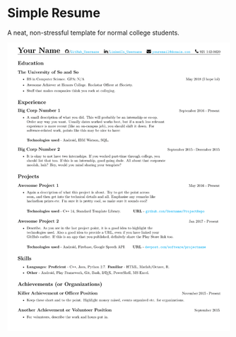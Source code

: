 # Simple Resume

A neat, non-stressful template for normal college students. 

![Template](https://github.com/TusharRakheja/SimpleResume/blob/master/Resume_Template.png)
